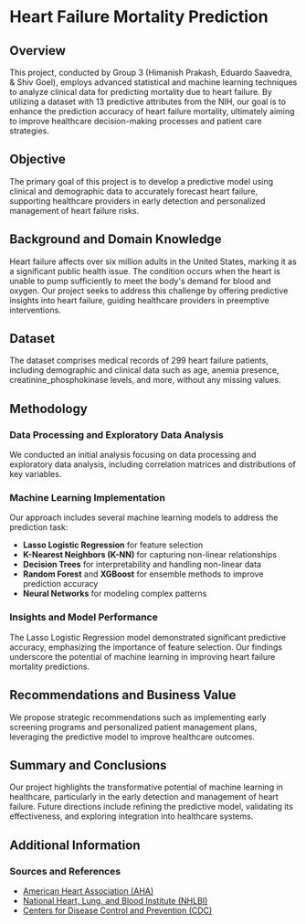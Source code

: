 
# Heart Failure Mortality Prediction

## Overview

This project, conducted by Group 3 (Himanish Prakash, Eduardo Saavedra, & Shiv Goel), employs advanced statistical and machine learning techniques to analyze clinical data for predicting mortality due to heart failure. By utilizing a dataset with 13 predictive attributes from the NIH, our goal is to enhance the prediction accuracy of heart failure mortality, ultimately aiming to improve healthcare decision-making processes and patient care strategies.

## Objective

The primary goal of this project is to develop a predictive model using clinical and demographic data to accurately forecast heart failure, supporting healthcare providers in early detection and personalized management of heart failure risks.

## Background and Domain Knowledge

Heart failure affects over six million adults in the United States, marking it as a significant public health issue. The condition occurs when the heart is unable to pump sufficiently to meet the body's demand for blood and oxygen. Our project seeks to address this challenge by offering predictive insights into heart failure, guiding healthcare providers in preemptive interventions.

## Dataset

The dataset comprises medical records of 299 heart failure patients, including demographic and clinical data such as age, anemia presence, creatinine_phosphokinase levels, and more, without any missing values.

## Methodology

### Data Processing and Exploratory Data Analysis

We conducted an initial analysis focusing on data processing and exploratory data analysis, including correlation matrices and distributions of key variables.

### Machine Learning Implementation

Our approach includes several machine learning models to address the prediction task:

- **Lasso Logistic Regression** for feature selection
- **K-Nearest Neighbors (K-NN)** for capturing non-linear relationships
- **Decision Trees** for interpretability and handling non-linear data
- **Random Forest** and **XGBoost** for ensemble methods to improve prediction accuracy
- **Neural Networks** for modeling complex patterns

### Insights and Model Performance

The Lasso Logistic Regression model demonstrated significant predictive accuracy, emphasizing the importance of feature selection. Our findings underscore the potential of machine learning in improving heart failure mortality predictions.

## Recommendations and Business Value

We propose strategic recommendations such as implementing early screening programs and personalized patient management plans, leveraging the predictive model to improve healthcare outcomes.

## Summary and Conclusions

Our project highlights the transformative potential of machine learning in healthcare, particularly in the early detection and management of heart failure. Future directions include refining the predictive model, validating its effectiveness, and exploring integration into healthcare systems.

## Additional Information

### Sources and References

- [American Heart Association (AHA)](https://www.heart.org/en/health-topics/heart-failure/what-is-heart-failure)
- [National Heart, Lung, and Blood Institute (NHLBI)](https://www.nhlbi.nih.gov/health/heart-failure)
- [Centers for Disease Control and Prevention (CDC)](https://www.cdc.gov/heartdisease/heart_failure.htm)



